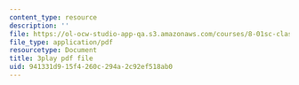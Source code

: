 ```yaml
---
content_type: resource
description: ''
file: https://ol-ocw-studio-app-qa.s3.amazonaws.com/courses/8-01sc-classical-mechanics-fall-2016/941331d915f4260c294a2c92ef518ab0_bEpq3yjismU.pdf
file_type: application/pdf
resourcetype: Document
title: 3play pdf file
uid: 941331d9-15f4-260c-294a-2c92ef518ab0
---
```

